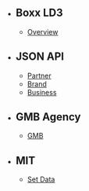 - ## Boxx LD3
    - [Overview](/{{route}}/{{version}}/overview)
- ## JSON API
    - [Partner](/{{route}}/{{version}}/partner)
    - [Brand](/{{route}}/{{version}}/brand)
    - [Business](/{{route}}/{{version}}/business)
- ## GMB Agency
    - [GMB](/{{route}}/{{version}}/gmb)
- ## MIT
    - [Set Data](/{{route}}/{{version}}/mit)